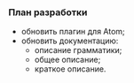 ### План разработки

* обновить плагин для Atom;
* обновить документацию:
	* описание грамматики;
	* общее описание;
	* краткое описание.
